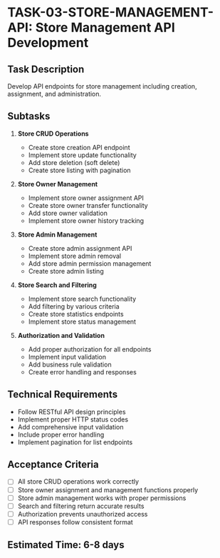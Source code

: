# TASK-03-STORE-MANAGEMENT-API: Store Management API Development

## Task Description
Develop API endpoints for store management including creation, assignment, and administration.

## Subtasks
1. **Store CRUD Operations**
   - Create store creation API endpoint
   - Implement store update functionality
   - Add store deletion (soft delete)
   - Create store listing with pagination

2. **Store Owner Management**
   - Implement store owner assignment API
   - Create store owner transfer functionality
   - Add store owner validation
   - Implement store owner history tracking

3. **Store Admin Management**
   - Create store admin assignment API
   - Implement store admin removal
   - Add store admin permission management
   - Create store admin listing

4. **Store Search and Filtering**
   - Implement store search functionality
   - Add filtering by various criteria
   - Create store statistics endpoints
   - Implement store status management

5. **Authorization and Validation**
   - Add proper authorization for all endpoints
   - Implement input validation
   - Add business rule validation
   - Create error handling and responses

## Technical Requirements
- Follow RESTful API design principles
- Implement proper HTTP status codes
- Add comprehensive input validation
- Include proper error handling
- Implement pagination for list endpoints

## Acceptance Criteria
- [ ] All store CRUD operations work correctly
- [ ] Store owner assignment and management functions properly
- [ ] Store admin management works with proper permissions
- [ ] Search and filtering return accurate results
- [ ] Authorization prevents unauthorized access
- [ ] API responses follow consistent format

## Estimated Time: 6-8 days
